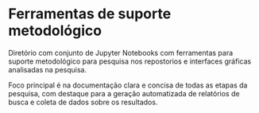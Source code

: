 # Ferramentas de suporte metodológico

Diretório com conjunto de Jupyter Notebooks com ferramentas para suporte metodológico para pesquisa nos repostorios e interfaces gráficas analisadas na pesquisa.

Foco principal é na documentação clara e concisa de todas as etapas da pesquisa, com destaque para a geração automatizada de relatórios de busca e coleta de dados sobre os resultados.
